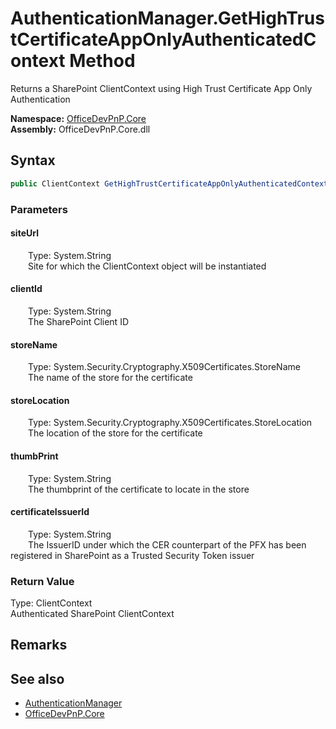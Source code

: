 # AuthenticationManager.GetHighTrustCertificateAppOnlyAuthenticatedContext Method  
 Returns a SharePoint ClientContext using High Trust Certificate App Only Authentication   

**Namespace:** [OfficeDevPnP.Core](OfficeDevPnP.Core.md)  
**Assembly:** OfficeDevPnP.Core.dll  
## Syntax
```C#
public ClientContext GetHighTrustCertificateAppOnlyAuthenticatedContext(String siteUrl, String clientId, StoreName storeName, StoreLocation storeLocation, String thumbPrint, String certificateIssuerId)
```
### Parameters
#### siteUrl  
&emsp;&emsp;Type: System.String  
&emsp;&emsp;Site for which the ClientContext object will be instantiated  

  

#### clientId  
&emsp;&emsp;Type: System.String  
&emsp;&emsp;The SharePoint Client ID  

  

#### storeName  
&emsp;&emsp;Type: System.Security.Cryptography.X509Certificates.StoreName  
&emsp;&emsp;The name of the store for the certificate  

  

#### storeLocation  
&emsp;&emsp;Type: System.Security.Cryptography.X509Certificates.StoreLocation  
&emsp;&emsp;The location of the store for the certificate  

  

#### thumbPrint  
&emsp;&emsp;Type: System.String  
&emsp;&emsp;The thumbprint of the certificate to locate in the store  

  

#### certificateIssuerId  
&emsp;&emsp;Type: System.String  
&emsp;&emsp;The IssuerID under which the CER counterpart of the PFX has been registered in SharePoint as a Trusted Security Token issuer  

  

### Return Value
Type: ClientContext  
Authenticated SharePoint ClientContext  


## Remarks
  
## See also
- [AuthenticationManager](OfficeDevPnP.Core.AuthenticationManager.md) 
- [OfficeDevPnP.Core](OfficeDevPnP.Core.md) 
